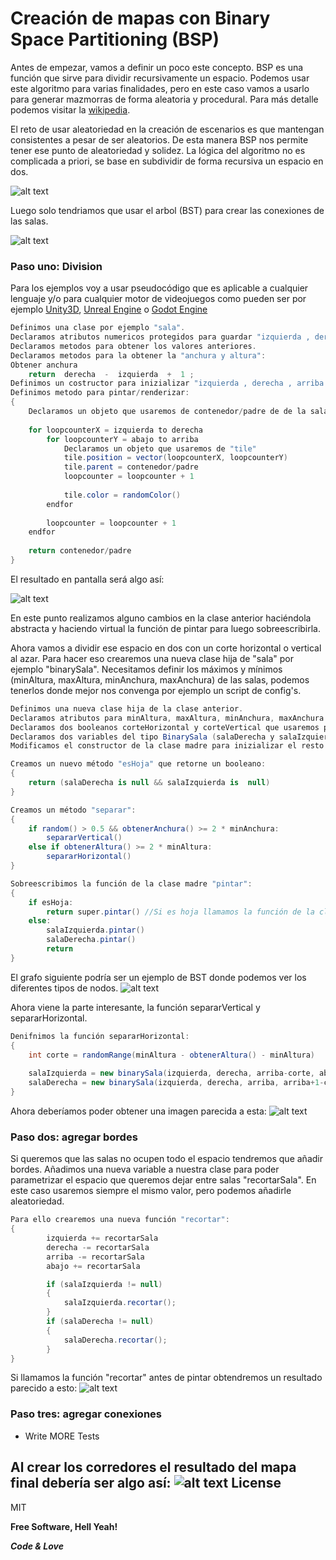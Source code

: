 # Creación de mapas con Binary Space Partitioning (BSP)

Antes de empezar, vamos a definir un poco este concepto. BSP es una función que sirve para dividir recursivamente un espacio. Podemos usar este algoritmo para varias finalidades, pero en este caso vamos a usarlo para generar mazmorras de forma aleatoria y procedural. Para más detalle podemos visitar la [wikipedia].

El reto de usar aleatoriedad en la creación de escenarios es que mantengan consistentes a pesar de ser aleatorios. De esta manera BSP nos permite tener ese punto de aleatoriedad y solidez. La lógica del algoritmo no es complicada a priori, se base en subdividir de forma recursiva un espacio en dos.

![alt text](https://cdn.kintoncloud.com/assets/img/1_HKJEoxPoma.png)

Luego solo tendriamos que usar el arbol (BST) para crear las conexiones de las salas.

![alt text](https://cdn.kintoncloud.com/assets/img/1_SWoGcYUaQS.png)

### Paso uno: Division

Para los ejemplos voy a usar pseudocódigo que es aplicable a cualquier lenguaje y/o para cualquier motor de videojuegos como pueden ser por ejemplo [Unity3D], [Unreal Engine] o [Godot Engine]

```csharp
Definimos una clase por ejemplo "sala".
Declaramos atributos numericos protegidos para guardar "izquierda , derecha , arriba , abajo".
Declaramos metodos para obtener los valores anteriores.
Declaramos metodos para la obtener la "anchura y altura":
Obtener anchura
    return  derecha  -  izquierda  +  1 ;
Definimos un costructor para inizializar "izquierda , derecha , arriba , abajo".
Definimos metodo para pintar/renderizar:
{
    Declaramos un objeto que usaremos de contenedor/padre de de la sala
    
    for loopcounterX = izquierda to derecha
        for loopcounterY = abajo to arriba
            Declaramos un objeto que usaremos de "tile"
            tile.position = vector(loopcounterX, loopcounterY)
            tile.parent = contenedor/padre
            loopcounter = loopcounter + 1
            
            tile.color = randomColor()
        endfor
        
        loopcounter = loopcounter + 1
    endfor    
    
    return contenedor/padre
}
```

El resultado en pantalla será algo así:

![alt text](https://cdn.kintoncloud.com/assets/img/1_qbJWmQeIIv.png)

En este punto realizamos alguno cambios en la clase anterior haciéndola abstracta y haciendo virtual la función de pintar para luego sobreescribirla.

Ahora vamos a dividir ese espacio en dos con un corte horizontal o vertical al azar.
Para hacer eso crearemos una nueva clase hija de "sala" por ejemplo "binarySala".
Necesitamos definir los máximos y mínimos (minAltura, maxAltura, minAnchura, maxAnchura) de las salas, podemos tenerlos donde mejor nos convenga por ejemplo un script de config's.


```csharp
Definimos una nueva clase hija de la clase anterior.
Declaramos atributos para minAltura, maxAltura, minAnchura, maxAnchura.
Declaramos dos booleanos corteHorizontal y corteVertical que usaremos para saber si el nodo (sala) es un nodo hoja o no.
Declaramos dos variables del tipo BinarySala (salaDerecha y salaIzquierda)
Modificamos el constructor de la clase madre para inizializar el resto de variables a false y null

Creamos un nuevo método "esHoja" que retorne un booleano:
{
    return (salaDerecha is null && salaIzquierda is  null)
}

Creamos un método "separar":
{
    if random() > 0.5 && obtenerAnchura() >= 2 * minAnchura:
        separarVertical()
    else if obtenerAltura() >= 2 * minAltura:
        separarHorizontal()
}

Sobreescribimos la función de la clase madre "pintar":
{
    if esHoja:
        return super.pintar() //Si es hoja llamamos la función de la clase madre
    else:
        salaIzquierda.pintar()
        salaDerecha.pintar()
        return 
}
```
El grafo siguiente podría ser un ejemplo de BST donde podemos ver los diferentes tipos de nodos.
![alt text](https://cdn.kintoncloud.com/assets/img/BST.png)

Ahora viene la parte interesante, la función separarVertical y separarHorizontal.
```csharp
Denifnimos la función separarHorizontal:
{
    int corte = randomRange(minAltura - obtenerAltura() - minAltura)
    
    salaIzquierda = new binarySala(izquierda, derecha, arriba-corte, abajo);
    salaDerecha = new binarySala(izquierda, derecha, arriba, arriba+1-corte);
}
```

Ahora deberíamos poder obtener una imagen parecida a esta:
![alt text](https://cdn.kintoncloud.com/assets/img/1_dRghjuiNnkla.png)

### Paso dos: agregar bordes
Si queremos que las salas no ocupen todo el espacio tendremos que añadir bordes. Añadimos una nueva variable a nuestra clase para poder parametrizar el espacio que queremos dejar entre salas "recortarSala". En este caso usaremos siempre el mismo valor, pero podemos añadirle aleatoriedad.
```csharp
Para ello crearemos una nueva función "recortar":
{
        izquierda += recortarSala
        derecha -= recortarSala
        arriba -= recortarSala
        abajo += recortarSala

        if (salaIzquierda != null)
        {
            salaIzquierda.recortar();
        }
        if (salaDerecha != null)
        {
            salaDerecha.recortar();
        }
}
```
Si llamamos la función "recortar" antes de pintar obtendremos un resultado parecido a esto:
![alt text](https://cdn.kintoncloud.com/assets/img/1_pHvFjaiYbdl.png)

### Paso tres: agregar conexiones
 - Write MORE Tests

Al crear los corredores el resultado del mapa final debería ser algo así:
![alt text](https://cdn.kintoncloud.com/assets/img/1_ResljGaybakg.png)
License
----

MIT


**Free Software, Hell Yeah!**

**_Code & Love_**

[//]: # (These are reference links used in the body of this note and get stripped out when the markdown processor does its job. There is no need to format nicely because it shouldn't be seen. Thanks SO - http://stackoverflow.com/questions/4823468/store-comments-in-markdown-syntax)

   [wikipedia]: <https://es.wikipedia.org/wiki/Partici%C3%B3n_binaria_del_espacio>
   [Unity3d]: <https://unity.com/es>
   [Unreal Engine]: <https://www.unrealengine.com/>   
   [Godot Engine]: <https://godotengine.org/>      
